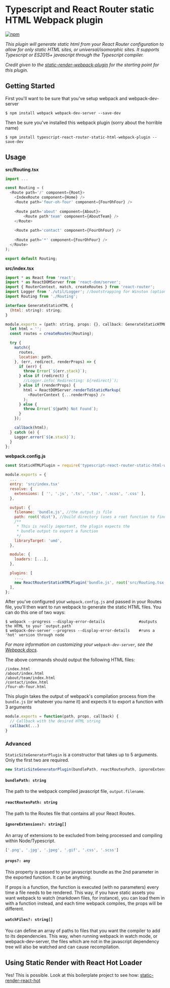 # Typescript and React Router static HTML Webpack plugin

[![npm](https://img.shields.io/npm/v/typescript-react-router-static-html-webpack-plugin.svg?style=flat&maxAge=2592000)](https://www.npmjs.com/package/typescript-react-router-static-html-webpack-plugin)

*This plugin will generate static html from your React Router configuration to allow 
for only static HTML sites, or universal/isomorphic sites.  It supports Typescript
or ES2015+ javascript through the Typescript compiler.*

*Credit given to the [static-render-webpack-plugin](https://github.com/qimingweng/static-render-webpack-plugin)
for the starting point for this plugin.*

## Getting Started

First you'll want to be sure that you've setup webpack and webpack-dev-server
```
$ npm install webpack webpack-dev-server --save-dev 
```
Then be sure you've installed this webpack plugin (sorry about the horrible name)
```
$ npm install typescript-react-router-static-html-webpack-plugin --save-dev
```

## Usage

**src/Routing.tsx**
```javascript
import ...

const Routing = (
  <Route path='/' component={Root}>
    <IndexRoute component={Home} />
    <Route path='four-oh-four' component={FourOhFour} />
    
    <Route path='about' component={About}>
        <Route path'team' component={AboutTeam} />
    </Route>
    
    <Route path='contact' component={FourOhFour} />
    
    <Route path='*' component={FourOhFour} />
  </Route>
);

export default Routing;
```

**src/index.tsx**
```javascript
import * as React from 'react';
import * as ReactDOMServer from 'react-dom/server';
import { RouterContext, match, createRoutes } from 'react-router';
import Logger from './util/Logger'; //bootstrapping for Winston (optional)
import Routing from './Routing';

interface GenerateStaticHTML {
  (html: string): string;
}

module.exports = (path: string, props: {}, callback: GenerateStaticHTML) => {
  let html = '';
  const routes = createRoutes(Routing);

  try {
    match({
      routes,
      location: path,
    }, (err, redirect, renderProps) => {
      if (err) {
        throw Error(`${err.stack}`);
      } else if (redirect) {
        //Logger.info(`Redirecting: ${redirect}`);
      } else if (renderProps) {
        html = ReactDOMServer.renderToStaticMarkup(
          <RouterContext {...renderProps} />
        );
      } else {
        throw Error(`${path} Not Found`);
      }
    });

    callback(html);
  } catch (e) {
    Logger.error(`${e.stack}`);
  }
};
```

**webpack.config.js**
```javascript
const StaticHTMLPlugin = require('typescript-react-router-static-html-webpack-plugin');

module.exports = {
  ...
  entry: 'src/index.tsx'
  resolve: {
    extensions: [ '', '.js', '.ts', '.tsx', '.scss', '.css' ],
  },

  output: {
    filename: 'bundle.js', //the output js file
    path: root('dist'), //build directory (uses a root function to find the abs path)
    /**
     * This is really important, the plugin expects the
     * bundle output to export a function
     */
    libraryTarget: 'umd',
  },

  module: {
    loaders: [...],
  },

  plugins: [
    ...,
    new ReactRouterStaticHTMLPlugin('bundle.js', root('src/Routing.tsx')),
  ],
};
```

After you've configured your `webpack.config.js` and passed in your Routes file,
you'll then want to run webpack to generate the static HTML files.  You can do 
this one of two ways:

```
$ webpack --progress --display-error-details               #outputs the HTML to your `output.path` 
$ webpack-dev-server --progress --display-error-details    #runs a 'hot' version through node 
```
*For more information on customizing your `webpack-dev-server`, see the 
[Webpack docs](https://webpack.github.io/docs/webpack-dev-server.html).*

The above commands should output the following HTML files:
```
/index.html
/about/index.html
/about/team/index.html
/contact/index.html
/four-oh-four.html
```

This plugin takes the output of webpack's compilation process from the `bundle.js` 
(or whatever you name it) and expects it to export a function with 3 arguments

```javascript
module.exports = function(path, props, callback) {
  // Callback with the desired HTML string
  callback(...)
}
```

### Advanced

`StaticSiteGeneratorPlugin` is a constructor that takes up to 5 arguments.  Only the first two are required.

```javascript
new StaticSiteGeneratorPlugin(bundlePath, reactRoutesPath, ignoreExtensions, props, watchFiles)
```

#### `bundlePath: string`
The path to the webpack compiled javascript file, `output.filename`.

#### `reactRoutesPath: string`
The path to the Routes file that contains all your React Routes.

#### `ignoreExtensions?: string[]`
An array of extensions to be excluded from being processed and compiling within Node/Typescript.

```javascript
['.png', '.jpg', '.jpeg', '.gif', '.css', '.scss']
```

#### `props?: any`
This property is passed to your javascript bundle as the 2nd parameter in the exported function. It can be anything.

If props is a function, the function is executed (with no parameters) every time a file needs to be rendered. This way, if you have static assets you want webpack to watch (markdown files, for instance), you can load them in with a function instead, and each time webpack compiles, the props will be different.

#### `watchFiles?: string[]`
You can define an array of paths to files that you want the compiler to add to its dependencies. This way, when running webpack in watch mode, or webpack-dev-server, the files which are not in the javascript dependency tree will also be watched and can cause recompilation.


## Using Static Render with React Hot Loader

Yes! This is possible. Look at this boilerplate project to see how: [static-render-react-hot](https://github.com/qimingweng/static-render-react-hot)